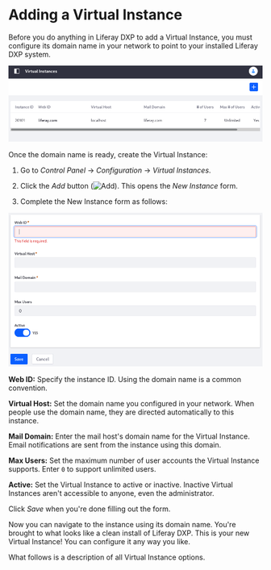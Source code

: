 # Adding a Virtual Instance

Before you do anything in Liferay DXP to add a Virtual Instance, you must configure its domain name in your network to point to your installed Liferay DXP system. 

![There's one Virtual Instance by default.](./adding-a-virtual-instance/images/01.png)

Once the domain name is ready, create the Virtual Instance:

1. Go to *Control Panel* &rarr; *Configuration* &rarr; *Virtual Instances*. 

1. Click the *Add* button (![Add](../../../images/icon-add.png)). This opens the *New Instance* form. 

1. Complete the New Instance form as follows:

![Fill out the Add Virtual Instance form.](./adding-a-virtual-instance/images/02.png)

**Web ID:** Specify the instance ID. Using the domain name is a common convention.

**Virtual Host:** Set the domain name you configured in your network. When people use the domain name, they are directed automatically to this instance. 

**Mail Domain:** Enter the mail host's domain name for the Virtual Instance. Email notifications are sent from the instance using this domain. 

**Max Users:** Set the maximum number of user accounts the Virtual Instance supports. Enter `0` to support unlimited users. 

**Active:** Set the Virtual Instance to active or inactive. Inactive Virtual Instances aren't accessible to anyone, even the administrator. 

Click *Save* when you're done filling out the form. 

Now you can navigate to the instance using its domain name. You're brought to what looks like a clean install of Liferay DXP. This is your new Virtual Instance! You can configure it any way you like. 

What follows is a description of all Virtual Instance options. 
